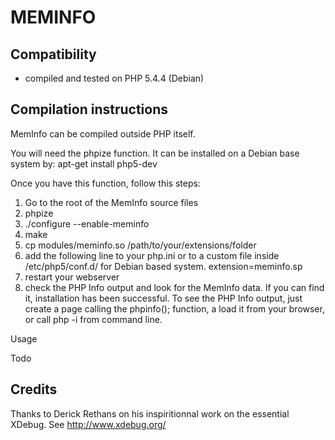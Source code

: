 MEMINFO
=======

Compatibility
-------------
 - compiled and tested on PHP 5.4.4 (Debian)

Compilation instructions
------------------------
MemInfo can be compiled outside PHP itself.

You will need the phpize function. It can be installed on a Debian base system by:
apt-get install php5-dev

Once you have this function, follow this steps:

1. Go to the root of the MemInfo source files
2. phpize
3. ./configure --enable-meminfo
4. make
5. cp modules/meminfo.so /path/to/your/extensions/folder
6. add the following line to your php.ini or to a custom file inside /etc/php5/conf.d/ for Debian based system. extension=meminfo.sp
7. restart your webserver
8. check the PHP Info output and look for the MemInfo data. If you can find it, installation has been successful.
To see the PHP Info output, just create a page calling the phpinfo(); function, a load it from your browser, or call php -i from command line.

Usage

Todo


Credits
-------
Thanks to Derick Rethans on his inspiritionnal work on the essential XDebug. See http://www.xdebug.org/
